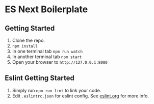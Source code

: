 # ES Next Boilerplate

## Getting Started

1. Clone the repo.
2. `npm install`
3. In one terminal tab `npm run watch`
4. In another terminal tab `npm start`
5. Open your browser to `http://127.0.0.1:8080`

## Eslint Getting Started

1. Simply run `npm run lint` to link your code.
1. Edit `.eslintrc.json` for eslint config. See [eslint.org](http://eslint.org/) for more info.

